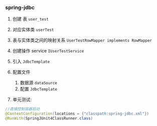 ### spring-jdbc
1. 创建 表 `user_test`
2. 对应实体类 `userTest`
3. 表与实体类之间的映射关系 `UserTestRowMapper implements RowMapper`
4. 创建操作 service `IUserTestService`
5. 引入 `JdbcTemplate`
6. 配置文件
    1. 数据源 `dataSource`
    2. 配置  `JdbcTemplate`
    
7. 单元测试:
```java
//直接控制容器启动
@ContextConfiguration(locations = {"classpath:spring-jdbc.xml"})
@RunWith(SpringJUnit4ClassRunner.class)
```